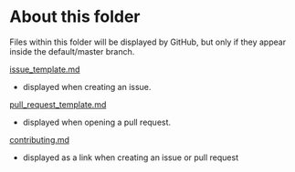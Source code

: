 
# About this folder

Files within this folder will be displayed by GitHub,
but only if they appear inside the default/master branch.

[issue_template.md](https://help.github.com/articles/creating-an-issue-template-for-your-repository/)

- displayed when creating an issue.

[pull_request_template.md](https://help.github.com/articles/creating-a-pull-request-template-for-your-repository/)

- displayed when opening a pull request.

[contributing.md](https://help.github.com/articles/setting-guidelines-for-repository-contributors/)

- displayed as a link when creating an issue or pull request
